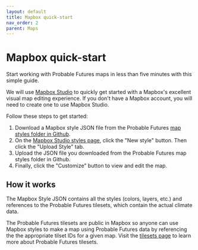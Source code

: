 ```yaml
---
layout: default
title: Mapbox quick-start
nav_order: 2
parent: Maps
---
```


# Mapbox quick-start

Start working with Probable Futures maps in less than five minutes with this simple guide.  

We will use [Mapbox Studio](https://studio.mapbox.com) to quickly get started with a Mapbox's excellent visual map editing experience. If you don't have a Mapbox account, you will need to create one to use Mapbox Studio.

Follow these steps to get started:

1. Download a Mapbox style JSON file from the Probable Futures [map styles folder in Github](https://github.com/Probable-Futures/docs/tree/main/mapStyles).
2. On the [Mapbox Studio styles page](https://studio.mapbox.com), click the "New style" button. Then click the "Upload Style" tab.
3. Upload the JSON file you downloaded from the Probable Futures map styles folder in Github.
4. Finally, click the "Customize" button to view and edit the map.

## How it works
The Mapbox Style JSON contains all the styles (colors, layers, etc.) and references to the Probable Futures tilesets, which contain the actual climate data.

The Probable Futures tilesets are public in Mapbox so anyone can use Mapbox styles to make a map using Probable Futures data by referencing the the appropriate tilset IDs for a given map. Visit the [tilesets page](./tilesets.md) to learn more about Probable Futures tilesets.
